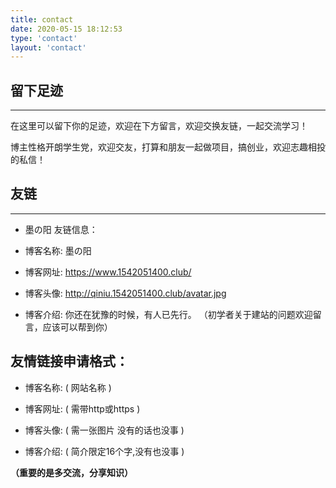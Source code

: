 ```yaml
---
title: contact
date: 2020-05-15 18:12:53
type: 'contact'
layout: 'contact'
---
```


## 留下足迹
---

在这里可以留下你的足迹，欢迎在下方留言，欢迎交换友链，一起交流学习！

博主性格开朗学生党，欢迎交友，打算和朋友一起做项目，搞创业，欢迎志趣相投的私信！
## 友链
---
* 墨の阳 友链信息：

* 博客名称: 墨の阳

* 博客网址: https://www.1542051400.club/

* 博客头像: http://qiniu.1542051400.club/avatar.jpg

* 博客介绍: 你还在犹豫的时候，有人已先行。
（初学者关于建站的问题欢迎留言，应该可以帮到你）
## 友情链接申请格式：

* 博客名称: ( 网站名称 )

* 博客网址: ( 需带http或https )

* 博客头像: ( 需一张图片 没有的话也没事 )

* 博客介绍: ( 简介限定16个字,没有也没事 )

**（重要的是多交流，分享知识）**
